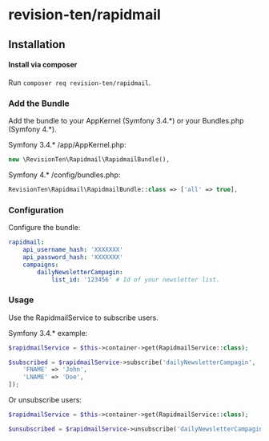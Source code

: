 # revision-ten/rapidmail

## Installation

#### Install via composer

Run `composer req revision-ten/rapidmail`.

### Add the Bundle

Add the bundle to your AppKernel (Symfony 3.4.\*) or your Bundles.php (Symfony 4.\*).

Symfony 3.4.\* /app/AppKernel.php:
```PHP
new \RevisionTen\Rapidmail\RapidmailBundle(),
```

Symfony 4.\* /config/bundles.php:
```PHP
RevisionTen\Rapidmail\RapidmailBundle::class => ['all' => true],
```

### Configuration

Configure the bundle:

```YAML
rapidmail:
    api_username_hash: 'XXXXXXX'
    api_password_hash: 'XXXXXXX'
    campaigns:
        dailyNewsletterCampagin:
            list_id: '123456' # Id of your newsletter list.
```

### Usage

Use the RapidmailService to subscribe users.

Symfony 3.4.\* example:
```PHP
$rapidmailService = $this->container->get(RapidmailService::class);

$subscribed = $rapidmailService->subscribe('dailyNewsletterCampagin', 'visitor.email@domain.tld', 'My Website', [
    'FNAME' => 'John',
    'LNAME' => 'Doe',
]);
```

Or unsubscribe users:
```PHP
$rapidmailService = $this->container->get(RapidmailService::class);

$unsubscribed = $rapidmailService->unsubscribe('dailyNewsletterCampagin', 'visitor.email@domain.tld');
```
